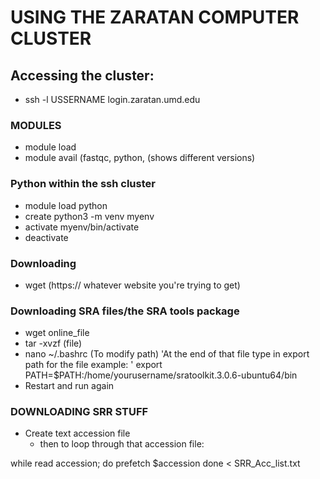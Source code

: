 # USING THE ZARATAN COMPUTER CLUSTER

## Accessing the cluster: 
- ssh -l USSERNAME login.zaratan.umd.edu

### MODULES
- module load
- module avail (fastqc, python, (shows different versions)


### Python within the ssh cluster
- module load python
- create python3 -m venv myenv
- activate myenv/bin/activate
- deactivate


### Downloading
- wget (https:// whatever website you're trying to get)

### Downloading SRA files/the SRA tools package
- wget online_file
- tar -xvzf (file)
- nano ~/.bashrc (To modify path)
    'At the end of that file type in export path for the file example: '
     export PATH=$PATH:/home/yourusername/sratoolkit.3.0.6-ubuntu64/bin
- Restart and run again 


### DOWNLOADING SRR STUFF
- Create text accession file
  - then to loop through that accession file:

while read accession; do
  prefetch $accession
done < SRR_Acc_list.txt







